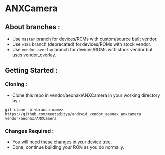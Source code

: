 # ANXCamera
## About branches :
- Use ```master``` branch for devices/ROMs with custom/source built vendor.
- Use ```v185``` branch (deprecated) for devices/ROMs with stock vendor.
- Use ```vendor-overlay``` branch for devices/ROMs with stock vendor but uses vendor_overlay. 
## Getting Started :
### Cloning :
- Clone this repo in vendor/aeonax/ANXCamera in your working directory by :
```
git clone -b <branch-name> https://github.com/meetaditya/android_vendor_aeonax_anxcamera vendor/aeonax/ANXCamera 
```
### Changes Required :
- You will need [these changes in your device tree.](https://github.com/sarveshrulz/android_device_xiaomi_phoenix/commit/4f8e58a644de2593847c662add77d282b2f998f8)
- Done, continue building your ROM as you do normally.
